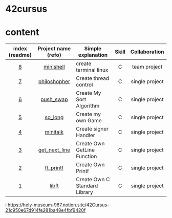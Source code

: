 # 42cursus

# content

|index (readme)|Project name (refo)|Simple explanation|Skill|Collaboration|
|:---:|:---:|---|:---:|:---:|
|[8](#minishell)|[minishell](https://github.com/mantoing/Minishell)| create terminal linux | C |team project|
|[7](#philoshopher)|[philoshopher](https://github.com/mantoing/42cursus/tree/main/philoshpher)|Create thread control|C|single project|
|[6](#push_swap)|[push_swap](https://github.com/mantoing/42cursus/tree/main/push_swap)|Create My Sort Algorithm|C|single project|
|[5](#so_long)|[so_long](https://github.com/mantoing/42cursus/tree/main/so_long)|Create my own Game|C|single project|
|[4](#minitalk)|[minitalk](https://github.com/mantoing/42cursus/tree/main/minitalk)|Create signer Handler|C|single project|
|[3](#get_next_line)|[get_next_line](https://github.com/mantoing/42cursus/tree/main/libft)|Create Own GetLine Function|C|single project|
|[2](#ft_printf)|[ft_printf](https://github.com/mantoing/42cursus/tree/main/ft_printf)|Create Own Printf|C|single project|
|[1](#libft)|[libft](https://github.com/mantoing/42cursus/tree/main/libft)|Create Own C Standard Library|C|single project|

i
https://holy-museum-967.notion.site/42Cursus-21c950e67d914fe281ba48e4fbf9420f

